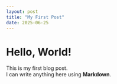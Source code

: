 ```yaml
---
layout: post
title: "My First Post"
date: 2025-06-25
---
```

# Hello, World!
This is my first blog post.  
I can write anything here using **Markdown**.

